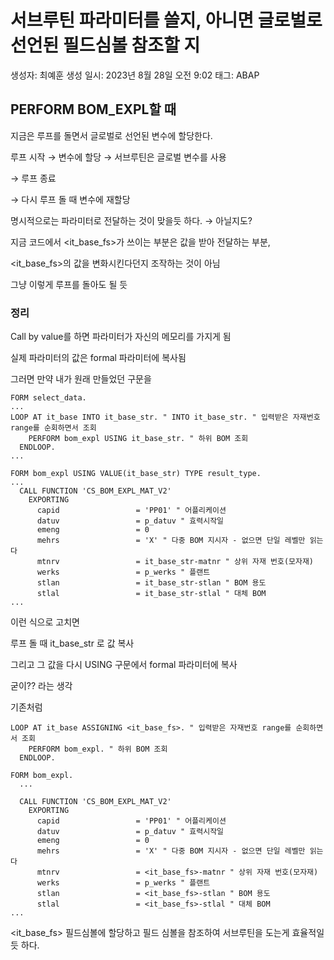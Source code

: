 # 서브루틴 파라미터를 쓸지, 아니면 글로벌로 선언된 필드심볼 참조할 지

생성자: 최예훈
생성 일시: 2023년 8월 28일 오전 9:02
태그: ABAP

## PERFORM BOM_EXPL할 때

지금은 루프를 돌면서 글로벌로 선언된 변수에 할당한다.

루프 시작 → 변수에 할당 → 서브루틴은 글로벌 변수를 사용

→ 루프 종료

→ 다시 루프 돌 때 변수에 재할당

명시적으로는 파라미터로 전달하는 것이 맞을듯 하다. → 아닐지도?

지금 코드에서 
<it_base_fs>가 쓰이는 부분은 값을 받아 전달하는 부분,

<it_base_fs>의 값을 변화시킨다던지 조작하는 것이 아님

그냥 이렇게 루프를 돌아도 될 듯

### 정리

Call by value를 하면 파라미터가 자신의 메모리를 가지게 됨

실제 파라미터의 값은 formal 파라미터에 복사됨

그러면 만약 내가 원래 만들었던 구문을 

```abap
FORM select_data.
...
LOOP AT it_base INTO it_base_str. " INTO it_base_str. " 입력받은 자재번호 range를 순회하면서 조회
    PERFORM bom_expl USING it_base_str. " 하위 BOM 조회
  ENDLOOP.
...
```

```abap
FORM bom_expl USING VALUE(it_base_str) TYPE result_type.
...
  CALL FUNCTION 'CS_BOM_EXPL_MAT_V2'
    EXPORTING
      capid                 = 'PP01' " 어플리케이션
      datuv                 = p_datuv " 효력시작일
      emeng                 = 0
      mehrs                 = 'X' " 다중 BOM 지시자 - 없으면 단일 레벨만 읽는다
      mtnrv                 = it_base_str-matnr " 상위 자재 번호(모자재)
      werks                 = p_werks " 플랜트
      stlan                 = it_base_str-stlan " BOM 용도
      stlal                 = it_base_str-stlal " 대체 BOM
...
```

이런 식으로 고치면 

루프 돌 때 it_base_str 로 값 복사

그리고 그 값을 다시 USING 구문에서 formal 파라미터에 복사

굳이?? 라는 생각

기존처럼

```abap
LOOP AT it_base ASSIGNING <it_base_fs>. " 입력받은 자재번호 range를 순회하면서 조회
    PERFORM bom_expl. " 하위 BOM 조회
  ENDLOOP.
```

```abap
FORM bom_expl.
  ...

  CALL FUNCTION 'CS_BOM_EXPL_MAT_V2'
    EXPORTING
      capid                 = 'PP01' " 어플리케이션
      datuv                 = p_datuv " 효력시작일
      emeng                 = 0
      mehrs                 = 'X' " 다중 BOM 지시자 - 없으면 단일 레벨만 읽는다
      mtnrv                 = <it_base_fs>-matnr " 상위 자재 번호(모자재)
      werks                 = p_werks " 플랜트
      stlan                 = <it_base_fs>-stlan " BOM 용도
      stlal                 = <it_base_fs>-stlal " 대체 BOM
...
```

<it_base_fs> 필드심볼에 할당하고 필드 심볼을 참조하여 서브루틴을 도는게 효율적일듯 하다.